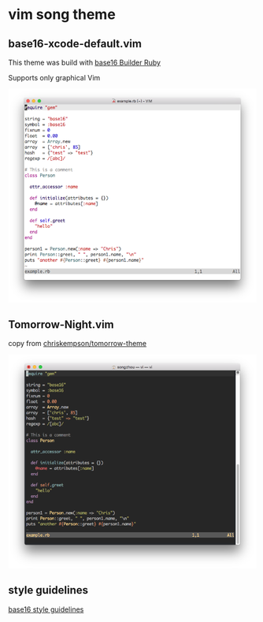 # vim song theme

## base16-xcode-default.vim
This theme was build with [base16 Builder Ruby](https://github.com/songzhou21/base16-builder-ruby)

Supports only graphical Vim

![base16-xcode-default.vim](https://raw.githubusercontent.com/songzhou21/base16-song/master/gvim-xcode-default.png)

## Tomorrow-Night.vim
copy from [chriskempson/tomorrow-theme](https://github.com/chriskempson/tomorrow-theme/tree/master/vim/colors)

![Tomorrow-Night.vim](https://raw.githubusercontent.com/songzhou21/base16-song/master/vim-tomorrow-night.png)

## style guidelines
[base16 style guidelines](https://github.com/chriskempson/base16/blob/master/styling.md)
